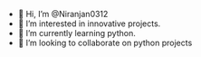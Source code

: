 - 👋 Hi, I’m @Niranjan0312
- 👀 I’m interested in innovative projects.
- 🌱 I’m currently learning python.
- 💞️ I’m looking to collaborate on python projects
  

<!---
Niranjan0312/Niranjan0312 is a ✨ special ✨ repository because its `README.md` (this file) appears on your GitHub profile.
You can click the Preview link to take a look at your changes.
--->
